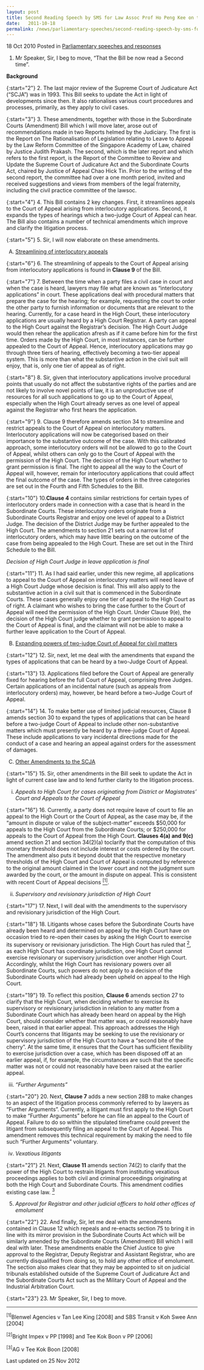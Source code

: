 ```yaml
---
layout: post
title: Second Reading Speech by SMS for Law Assoc Prof Ho Peng Kee on the Supreme Court of Judicature (Amendment) Bill
date:   2011-10-18
permalink: /news/parliamentary-speeches/second-reading-speech-by-sms-for-law-assoc-prof-ho-peng-kee-on-the-supreme-court-of-judicature
---
```


18 Oct 2010 Posted in [Parliamentary speeches and responses](/news/parliamentary-speeches) 

1. Mr Speaker, Sir, I beg to move, “That the Bill be now read a Second time”.

**Background**

{:start="2"}
2. The last major review of the Supreme Court of Judicature Act (“SCJA”) was in 1993. This Bill seeks to update the Act in light of developments since then. It also rationalises various court procedures and processes, primarily, as they apply to civil cases.

{:start="3"}
3. These amendments, together with those in the Subordinate Courts (Amendment) Bill which I will move later, arose out of recommendations made in two Reports helmed by the Judiciary. The first is the Report on The Rationalisation of Legislation relating to Leave to Appeal by the Law Reform Committee of the Singapore Academy of Law, chaired by Justice Judith Prakash. The second, which is the later report and which refers to the first report, is the Report of the Committee to Review and Update the Supreme Court of Judicature Act and the Subordinate Courts Act, chaired by Justice of Appeal Chao Hick Tin. Prior to the writing of the second report, the committee had over a one month period, invited and received suggestions and views from members of the legal fraternity, including the civil practice committee of the lawsoc.

{:start="4"}
4. This Bill contains 2 key changes. First, it streamlines appeals to the Court of Appeal arising from interlocutory applications. Second, it expands the types of hearings which a two-judge Court of Appeal can hear. The Bill also contains a number of technical amendments which improve and clarify the litigation process.

{:start="5"}
5. Sir, I will now elaborate on these amendments.

<ol style="list-style-type: upper-alpha">
<li><u>Streamlining of interlocutory appeals</u></li>
</ol>


{:start="6"}
6. The streamlining of appeals to the Court of Appeal arising from interlocutory applications is found in **Clause 9** of the Bill.

{:start="7"}
7. Between the time when a party files a civil case in court and when the case is heard, lawyers may file what are known as “interlocutory applications” in court. These applications deal with procedural matters that prepare the case for the hearing; for example, requesting the court to order the other party to furnish information or documents that are relevant to the hearing. Currently, for a case heard in the High Court, these interlocutory applications are usually heard by a High Court Registrar. A party can appeal to the High Court against the Registrar’s decision. The High Court Judge would then rehear the application afresh as if it came before him for the first time. Orders made by the High Court, in most instances, can be further appealed to the Court of Appeal. Hence, interlocutory applications may go through three tiers of hearing, effectively becoming a two-tier appeal system. This is more than what the substantive action in the civil suit will enjoy, that is, only one tier of appeal as of right.

{:start="8"}
8. Sir, given that interlocutory applications involve procedural points that usually do not affect the substantive rights of the parties and are not likely to involve novel points of law, it is an unproductive use of resources for all such applications to go up to the Court of Appeal, especially when the High Court already serves as one level of appeal against the Registrar who first hears the application.

{:start="9"}
9. Clause 9 therefore amends section 34 to streamline and restrict appeals to the Court of Appeal on interlocutory matters. Interlocutory applications will now be categorised based on their importance to the substantive outcome of the case. With this calibrated approach, some interlocutory orders will not be allowed to go to the Court of Appeal, whilst others can only go to the Court of Appeal with the permission of the High Court. The decision of the High Court whether to grant permission is final. The right to appeal all the way to the Court of Appeal will, however, remain for interlocutory applications that could affect the final outcome of the case. The types of orders in the three categories are set out in the Fourth and Fifth Schedules to the Bill. 

{:start="10"}
10.**Clause 4** contains similar restrictions for certain types of interlocutory orders made in connection with a case that is heard in the Subordinate Courts. These interlocutory orders originate from a Subordinate Courts Registrar and enjoy one level of appeal to a District Judge. The decision of the District Judge may be further appealed to the High Court. The amendments to section 21 sets out a narrow list of interlocutory orders, which may have little bearing on the outcome of the case from being appealed to the High Court.  These are set out in the Third Schedule to the Bill.

*Decision of High Court Judge in leave application is final*

{:start="11"}
11. As I had said earlier, under this new regime, all applications to appeal to the Court of Appeal on interlocutory matters will need leave of a High Court Judge whose decision is final. This will also apply to the substantive action in a civil suit that is commenced in the Subordinate Courts. These cases generally enjoy one tier of appeal to the High Court as of right. A claimant who wishes to bring the case further to the Court of Appeal will need the permission of the High Court. Under Clause 9(e), the decision of the High Court judge whether to grant permission to appeal to the Court of Appeal is final, and the claimant will not be able to make a further leave application to the Court of Appeal.



<ol start="2" style="list-style-type: upper-alpha">
<li><u> Expanding powers of two-judge Court of Appeal for civil matters</u></li>
</ol>

{:start="12"}
12. Sir, next, let me deal with the amendments that expand the types of applications that can be heard by a two-Judge Court of Appeal.

{:start="13"}
13. Applications filed before the Court of Appeal are generally fixed for hearing before the full Court of Appeal, comprising three Judges. Certain applications of an incidental nature (such as appeals from interlocutory orders) may, however, be heard before a two-Judge Court of Appeal.

{:start="14"}
14. To make better use of limited judicial resources, Clause 8 amends section 30 to expand the types of applications that can be heard before a two-judge Court of Appeal to include other non-substantive matters which must presently be heard by a three-judge Court of Appeal. These include applications to vary incidental directions made for the conduct of a case and hearing an appeal against orders for the assessment of damages.


<ol start="3" style="list-style-type: upper-alpha">
<li><u>Other Amendments to the SCJA</u></li>
</ol>

{:start="15"}
15. Sir, other amendments in the Bill seek to update the Act in light of current case law and to lend further clarity to the litigation process.


<ol style="list-style-type: lower-roman">
<li><i>Appeals to High Court for cases originating from District or Magistrates’ Court and Appeals to the Court of Appeal</i></li>
</ol>


{:start="16"}
16. Currently, a party does not require leave of court to file an appeal to the High Court or the Court of Appeal, as the case may be, if the “amount in dispute or value of the subject-matter” exceeds $50,000 for appeals to the High Court from the Subordinate Courts; or $250,000 for appeals to the Court of Appeal from the High Court. **Clauses 4(a) and 9(c)** amend section 21 and section 34(2)(a) toclarify that the computation of this monetary threshold does not include interest or costs ordered by the court. The amendment also puts it beyond doubt that the respective monetary thresholds of the High Court and Court of Appeal is computed by reference to the original amount claimed in the lower court and not the judgment sum awarded by the court, or the amount in dispute on appeal. This is consistent with recent Court of Appeal decisions <a href="#fn1"><sup>[1]</sup></a>.

<ol start="2" style="list-style-type: lower-roman">
<li><i>Supervisory and revisionary jurisdiction of High Court</i></li>
</ol>

{:start="17"}
17. Next, I will deal with the amendments to the supervisory and revisionary jurisdiction of the High Court.

{:start="18"}
18. Litigants whose cases before the Subordinate Courts have already been heard and determined on appeal by the High Court have on occasion tried to re-open their cases by asking the High Court to exercise its supervisory or revisionary jurisdiction. The High Court has ruled that <a href="#fn2"><sup>2</sup></a>, as each High Court has coordinate jurisdiction, one High Court cannot exercise revisionary or supervisory jurisdiction over another High Court. Accordingly, whilst the High Court has revisionary powers over all Subordinate Courts, such powers do not apply to a decision of the Subordinate Courts which had already been upheld on appeal to the High Court.

{:start="19"}
19. To reflect this position, **Clause 6** amends section 27 to clarify that the High Court, when deciding whether to exercise its supervisory or revisionary jurisdiction in relation to any matter from a Subordinate Court which has already been heard on appeal by the High Court, should consider whether that matter was, or could reasonably have been, raised in that earlier appeal. This approach addresses the High Court’s concerns that litigants may be seeking to use the revisionary or supervisory jurisdiction of the High Court to have a “second bite of the cherry”. At the same time, it ensures that the Court has sufficient flexibility to exercise jurisdiction over a case,  which has been disposed off at an earlier appeal, if, for example, the circumstances are such that the specific matter was not or could not reasonably have been raised at the earlier appeal.

<ol start="3" style="list-style-type: lower-roman">
<li><i> “Further Arguments” </i></li>
</ol>

{:start="20"}
20. Next, **Clause 7** adds a new section 28B to make changes to an aspect of the litigation process commonly referred to by lawyers as “Further Arguments”. Currently, a litigant must first apply to the High Court to make “Further Arguments” before he can file an appeal to the Court of Appeal. Failure to do so within the stipulated timeframe could prevent the litigant from subsequently filing an appeal to the Court of Appeal. This amendment removes this technical requirement by making the need to file such “Further Arguments” voluntary.


<ol start="4" style="list-style-type: lower-roman">
<li><i>Vexatious litigants</i></li>
</ol>

{:start="21"}
21. Next, **Clause 11** amends section 74(2) to clarify that the power of the High Court to restrain litigants from instituting vexatious proceedings applies to both civil and criminal proceedings originating at both the High Court and Subordinate Courts. This amendment codifies existing case law. <a href="#fn3"><sup>3</sup></a>

<ol start="5">
<li><i>Approval for Registrar and other judicial officers to hold other offices of emolument  </i></li>
</ol>


{:start="22"}
22. And finally, Sir, let me deal with the amendments contained in Clause 12 which repeals and re-enacts section 75 to bring it in line with its mirror provision in the Subordinate Courts Act which will be similarly amended by the Subordinate Courts (Amendment) Bill which I will deal with later. These amendments enable the Chief Justice to give approval to the Registrar, Deputy Registrar and Assistant Registrar, who are currently disqualified from doing so, to hold any other office of emolument. The section also makes clear that they may be appointed to sit on judicial tribunals established outside of the Supreme Court of Judicature Act and the Subordinate Courts Act such as the Military Court of Appeal and the Industrial Arbitration Court.

{:start="23"}
23. Mr Speaker, Sir, I beg to move.


---
<p id="fn1"><sup>[1]</sup>Blenwel Agencies v Tan Lee King [2008] and SBS Transit v Koh Swee Ann [2004]</p>
<p id="fn2"><sup>[2]</sup>Bright Impex v PP [1998] and Tee Kok Boon v PP [2006] </p>
<p id="fn3"><sup>[3]</sup>AG v Tee Kok Boon [2008] </p>


<p class="right-side-updated">Last updated on 25 Nov 2012</p> 

